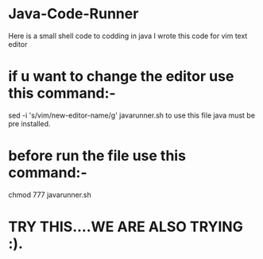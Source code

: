 # Java-Code-Runner
Here is a small shell code to codding in java
I wrote this code for vim text editor 
# if u want to change the editor use this command:- 
sed -i 's/vim/new-editor-name/g' javarunner.sh 
to use this file java must be pre installed. 
# before run the file use this command:- 
chmod 777 javarunner.sh 
# TRY THIS....WE ARE ALSO TRYING :).
